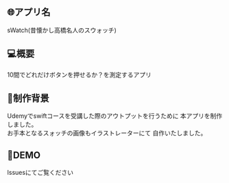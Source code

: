 ## :globe_with_meridians:アプリ名
sWatch(昔懐かし高橋名人のスウォッチ)

## :computer:概要
10間でどれだけボタンを押せるか？を測定するアプリ

## :speech_balloon:制作背景
Udemyでswiftコースを受講した際のアウトプットを行うために
本アプリを制作しました。<br>
お手本となるスォッチの画像もイラストレーターにて
自作いたしました。

## :eyes:DEMO
Issuesにてご覧ください
